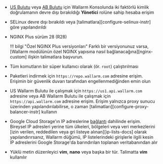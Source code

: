 * [US Bulutu](https://us1.my.wallarm.com/) veya [AB Bulutu](https://my.wallarm.com/) için Wallarm Konsolunda iki faktörlü kimlik doğrulamanın devre dışı bırakıldığı **Yönetici** rolüne sahip hesaba erişim
* SELinux devre dışı bırakıldı veya [talimatlara][configure-selinux-instr] göre yapılandırıldı
* NGINX Plus sürüm 28 (R28)

    !!! bilgi "Özel NGINX Plus versiyonları"
        Farklı bir versiyonunuz varsa, [Wallarm modülünün özel NGINX yapısına nasıl bağlanacağına][nginx-custom] ilişkin talimatlara başvurun.
* Tüm komutların bir süper kullanıcı olarak (ör. `root`) çalıştırılması
* Paketleri indirmek için `https://repo.wallarm.com` adresine erişim. Erişimin bir güvenlik duvarı tarafından engellenmediğinden emin olun
* US Wallarm Bulutu ile çalışmak için `https://us1.api.wallarm.com` adresine veya AB Wallarm Bulutu ile çalışmak için `https://api.wallarm.com` adresine erişim. Erişim yalnızca proxy sunucu üzerinden yapılandırılabilirse, o zaman [talimatları][configure-proxy-balancer-instr] kullanın
* Google Cloud Storage'ın IP adreslerine [bağlantı](https://www.gstatic.com/ipranges/goog.json) dahilinde erişim. Bireysel IP adresleri yerine tüm ülkeleri, bölgeleri veya veri merkezlerini [izin verilen, reddedilen veya gri listeye alınan][ip-lists-docs] olarak yapılandırırsanız, Wallarm düğümü, IP listelerindeki girişlerle ilgili kesin IP adreslerini Google Storage'da barındırılan toplanan veritabanından alır
* Yüklü metin düzenleyici **vim**, **nano** veya başka bir tür. Talimatta **vim** kullanılır